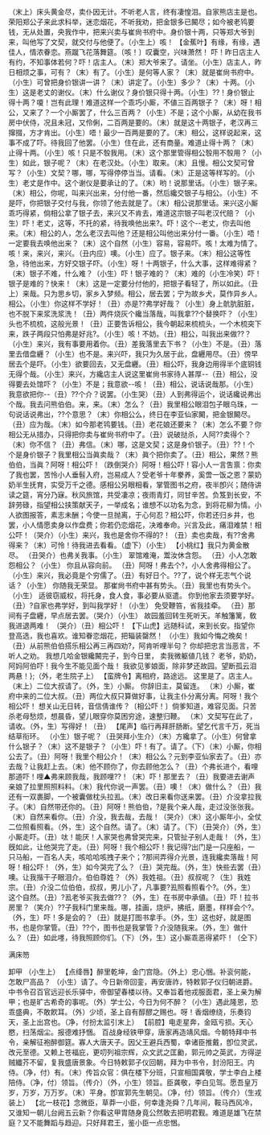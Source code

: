 <!-- { "loadSidebar": true } -->
（末上）床头黄金尽，卖仆因无计。不听老人言，终有凄惶泪。自家熊店主是也。荣阳郑公子来此求科举，迷恋烟花，不听我劝，把金银多已闝尽；如今被老鸨要钱，无从处置，央我作中，把来兴卖与崔尙书府中。身价银十两，只等郑大爷到来，叫他写了文契，就交付与他便了。（小生上）咳！
【金蕉叶】有缘，有缘，遇佳人，情浓眷恋。燕蹴飞花落舞筵。〔咳！〕叹囊空，兴味萧然！
吓！昨日店主人有约，不知事体若何？吓！店主人。（末）郑大爷来了。请坐。（小生）店主人，昨日相烦之事，可有？（末）有了。（小生）是何等人家？（末）就是崔尙书府中。（小生）可曾把身价银讲一讲？（末）讲定了。（小生）多少？（末）十两。（小生）这是老丈的谢仪。（末）什么谢仪？身价银只得十两。（小生）??！身价银止得十两？嗄！岂有此理！难道这样一个乖巧小厮，不値三百两银子？（末）呀！相公，又来了？一个小厮罢了，什么三百两？（小生）不是；这个小厮，从幼在我书房中伏侍，况且未冠，又伶俐，二百两是要的。（末）就是这十两银子，老汉再三撺掇，方才肯出。（小生）唔！最少一百两是要的了。（末）相公，这样说起来，这事不成了吓。待我回了他罢。（小生）住在此，还有商量。难道止得十两？（末）止得十两。（小生）咳！只是不彀我用。（末）这个那里管得相公彀用不彀用？（小生）如此，银子呢？（末）在老汉处。（小生）取来。（末）且慢。相公文契可曾写？（小生）文契？哪，哪，写得停停当当。请看。（末）正是这等样写的。（小生）老丈是作中。这个谢仪是要承让的了。（末）哟！说那里话。（小生）银子来。（末）相公，你呢，叫来兴出来，分付他一番，然后纔交银子与相公。（小生）不是吓，你把银子交付与我，你领了他去就是了。（末）相公说那里话。来兴这小厮乖巧得紧，倘相公拿了银子去，来兴又不肯去，难道这宗银子叫老汉代赔？（小生）吓！老丈，这等，不托的紧，待我唤他出来?。吓！这个--老丈，你去叫他来。（末）相公的人，怎么老汉去叫他？还是相公叫他出来分付一番。（小生）唔！一定要我去唤他出来？（末）这个自然（小生）容易，容易吓。咳！太难为情了。咳！来，来兴，来兴。（丑内应）噢。（小生）应了。银子来。（末）相公这等性急，待他出来，方好交银子吓。（小生）呀！十两银子，什么大事，这样难得紧？（末）银子不难，什么难？（小生）吓！银子难的？（末）难的（小生冷笑）吓！银子是难的？快来！（末）这是一定要分付他的，把银子看轻了，所以如此。（丑上）来哉。只为思乡切，家乡入梦频。相公，居去罢；宁为故乡犬，莫作异乡人。相公。（小生）你这样不学好！（丑）亦是??弗学好哉？（小生）身上骯肮脏脏，也不脱下来浆洗浆洗！（丑）两件烧灰个纔当落哉，叫我拿??个替换吓？（小生）头也不梳梳，这般光景！（丑）正要吿诉相公，我今朝起来梳梳头，一个木梳突下来，跌子两段只怕弗是好兆?。（小生）咳！不妨。（丑）相公，叫我出来做??？（小生）来兴，我有事要用着你。（丑）差我落里去下书？（小生）不是。（丑）落里去借盘纒？（小生）也不是。来兴吓，我只为久居于此，盘纒用尽。（丑）傍早居去个是吓。（小生）欲要回去，又无盘纒。（丑）相公吓，我身边用得半个底铜钱无得个哉。（小生）来兴，方纔店主人说这里崔尙书家待人甚厚--（丑）相公，没得要去处馆吓？（小生）不是；我意欲--咳！（丑）相公，说话说哉那。（小生）我意欲把你--（丑）??个介？说罢。（小生哭）（丑）人到弗得运个，说话纔说弗出个哉。我去问熊伯伯。来，来。（末）怎么？（丑）我里相公眼泪包子眼乌珠，一句说话说弗出，??个意思？（末）你相公么，终日在李亚仙家闝，把金银闝尽。（丑）应为哉。（末）如今那老鸨要钱。（丑）老花娘还要来？（末）怎么不要？你相公无从措办，只得把你卖与崔尙书府中了。（丑）说破挞杀，人阿??卖得个？（末）你不信？（丑）弗信。（末）哪，这是文契；这是身价银子。（丑）??！个个是身价银子？我里相公当眞卖哉？（末）眞个把你卖了。（丑）相公，果然？熊伯伯，当眞？阿呀！相公吓！（跌倒哭介）阿呀！相公吓！容小人一言吿禀：你卖了我也罢，苦怜小人垂髫入府，岂易成人？受老爷十年豢养，奚啻一饭之恩？蒙奶奶半生抚育，实受万千之德。感相公另眼相看，掌管图书之府，夜半卽兴；随侍讲读之筵，宵分乃寐。秋风旅馆，共受凄凉；夜雨青灯，同甘辛苦。负笈到长安，不辞劳碌，指望相公挟策献天子，一举成名；谁想不以功名为念，到将花柳为情。小人欲图报答，素志未酬；今使一旦抛离，于心何忍？相公吓，你若还归乡井，也罢，小人情愿卖身以作盘费；你若仍恋烟花，决难奉命。兴言及此，痛泪难禁！相公吓！（哭介）（小生）来兴，我也是舍你不得的?！（丑）卖也卖哉，有??舍弗得来？（末）可怜！待我进去看看。（虚下）（小生）
【小桃红】我只为黄金散尽。
（丑哭介）也弗关我事。（小生）
翠馆难淹，鬻汝休含怨。
（丑）小人怎敢怨相公？（小生）
你且从容向前。
（丑）阿呀！弗去个?，小人舍弗得相公了。（小生）来兴，我必竟是个穷儒了。（丑）有好日个。??了，说个样无志气个说话？（小生）
你随我无荣显。
那崔尙书府中甚有势头。（丑）我里也有势头个。（小生）
适彼窃威权，将托身，食人食，事必要从驱遣。
你到他家去须要学好。（丑）?自家也弗学好，到叫我学好！（小生）
免受鞭笞，省我挂牵。
（丑）那间有子盘纒，早点居去罢。（哭介）（小生）
故园羞回转生死听天。羊触籓篱，敎我进退两难！
（哭介）（丑）相公吓！
【下山虎】远随科试，来到长安。指望你登高选，我也喜欢。谁知眷恋烟花，把辎装罄然！
（小生）我如今悔之晚矣！（丑）从前熊伯伯搭乐相公再三再四劝?，阿肯听哩半句？
你却把忠言当恶言，不听人之劝。
我想几哈金银纔闝完子，到今日里，
卖我微躯値几钱？
老爷，奶奶，阿妈阿伯吓！我今生不能见面个哉！
我欲见爹娘面，除非梦还故园。望断孤云泪两悬！};（外，老生院子上）
【蛮牌令】离相府，路途远。
这里是了。店主人。（末上）二位大叔请了。（外，生）小厮。
你辞旧主，莫留连。
（末）小厮，崔府中来的二位大叔。（丑）两位大叔只算做好事，让我主仆分离分离。阿呀！我个相公吓！
想关山无日转，音信倩谁传？〔相公吓！〕倘爹知道，难容见面。只苦杀老母愁烦，想晨昏，望儿眼穿你莫困穷途，速整归鞭。
（末）文契写在此了，请收。（外，生）写得好！（丑）
【尾声】临行再拜肝肠断。望乞代言千万，死当结草衔环。
（小生）银子呢？（丑哭拜小生介）（末）方纔拿了。（小生）何曾拿什么银子？（末）这不是银子？（小生）吓！有了。请了。（下）（末）小厮，你相公去了。（丑）阿呀！我里个相公介！（末）相公么？元到李亚仙家去了。（丑）亦去哉？让我赶上去。（末）他不顾你了，你去顾他怎么？（丑）个弗长进个，看哩那道吓！哩▲弗来顾我哉，我顾哩??！（末）吓！那里去？（丑）我要进去谢声亲娘了拉里照照料料。（末）我代你说一声罢。（丑）噢！（末）做什么？（丑）我还有一双裹脚，一个被囊做枕头拉厾。（末）改日来看你送来罢。（丑）介没拿拉我子。（末）自然带还你的。（丑）阿呀！熊伯伯，?是我个亲人哉，走过没张张我。（末）自然来看你。（丑）介没，我去哉，去哉！（哭介）（末）这小厮年小，全仗二位照看照看。（外，生）这个自然。请了。（末）请了。（下）（丑哭介）（外，生）小厮走吓。（丑）呔！能厌！人家哭也弗曾哭完来，只管扯子别人走哉！（外，生）旣如此，让他哭完了走。（丑）阿呀！我个相公吓！我记得?出门是一只座船，一只马船，一百名人夫，咳哈哈咳拽子来个；?那间弄得介光景，连我纔卖落哉！阿呀！相公吓！（外，生）如今哭完了么？（丑）哭完哉。（外，生）快些去罢（丑）噢。让我揩干子眼泪介。伯伯尊姓？（外）我姓祖。（丑）叔叔呢？（生）我姓宗。（丑）介没二位伯伯，叔叔，男儿小了，凡事要?厾照看照看个?。（外，生）这个自然。（丑）?厾老爷买我去做??？（外，生）在书房中承値。（丑）吓！拉书房里？（笑介）??子我科门里来哉。哪，挂画，烧炉，拂纸，磨墨，样样会个?。（外，生）吓！多是会的？（丑）就是打图书拿手。（外，生）这也好，就是图书，也是你掌管。（丑）??个，图书也是我掌管？介没随我来。（外，生）做什么？（丑）如此嚜，待我照顾你们。（下）（外，生）这小厮乖恶得紧吓！（仝下）
 
满床笏
 
卸甲
（小生上）
【点绛唇】醉里乾坤，金门宫隐。（外上）忠心悃。补衮何能，怎敢尸高品？
（小生）请了。今日新帝回銮，再安唐祚，特敕郭子仪归朝进爵。中书令召百官远迎长乐驿中，帝御望春楼以待。又奉旨着他戎服面君，圣上亲为解甲；也是旷古希奇的事呢。（外）学士公，今日为何不醉？（小生）遇此隆恩，恐乖盛典，不敢飮耳。（外）少顷，圣上自有醇醪之赐也。呀！香烟缭绕，乐奏钧天，圣上出宫也。（净，付扮太监引末上）
【前腔】电走星奔，金瓯亏损。天心愍，扫荡烟尘。报德难抒悃。
百战身经铁甲穿，唐家再造靖风烟。今朝特拜中书令，亲解征袍醉御筵。寡人大唐天子。因父王避兵西蜀，幸诸臣推戴，卽位灵武，改元至德。又赖上苍福庇，更叨列祖宗辉，众文武之匡勷，郭元帅之英武，方得逆贼纎芥不留，复我盛唐景象。今日特敕郭子仪回朝，拜为中书令，封汾阳王。内侍。（净，付）有。（末）传旨众官：俱在楼下分班，只宣相国龚敬，学士李白上楼陪侍。（净，付）领旨。（传介）（外，小生）领旨。臣龚敬，李白见驾。愿吾皇万岁，万岁，万万岁。（末）平身。卽宣郭先生朝见。（净，付）领旨。（传介）（生戎装上）
【北一枝花】念微臣，草莽一小臣，何幸逢尧舜？几年间，鞍马西风冷，又谁知一朝儿台阙五云新？你看这甲胄随身竟公然敢去把明君觐。难道是雄飞在禁庭？又不能舞蹈与趋迎。只好拜君王，鉴小臣一点忠悃。
